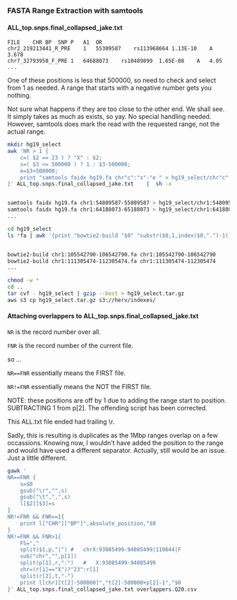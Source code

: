 ### FASTA Range Extraction with samtools

#### ALL_top.snps.final_collapsed_jake.txt

```
FILE	CHR	BP	SNP	P	A1	OR
chr2_219213441_R_PRE	1	55309587	rs113968664	1.13E-10	A	3.678
chr7_32793958_F_PRE	1	64688073	rs10489899	1.65E-08	A	4.05
...
```


One of these positions is less that 500000, so need to check and select from 1 as needed.
A range that starts with a negative number gets you nothing.

Not sure what happens if they are too close to the other end. We shall see.
It simply takes as much as exists, so yay. No special handling needed.
However, samtools does mark the read with the requested range, not the actual range.


```BASH
mkdir hg19_select
awk 'NR > 1 {
	c=( $2 == 23 ) ? "X" : $2;
	s=( $3 <= 500000 ) ? 1 : $3-500000;
	e=$3+500000;
	print "samtools faidx hg19.fa chr"c":"s"-"e " > hg19_select/chr"c":"s"-"e".fa"
}' ALL_top.snps.final_collapsed_jake.txt    |  sh -x


samtools faidx hg19.fa chr1:54809587-55809587 > hg19_select/chr1:54809587-55809587.fa
samtools faidx hg19.fa chr1:64188073-65188073 > hg19_select/chr1:64188073-65188073.fa
...
```




```BASH
cd hg19_select
ls *fa | awk '{print "bowtie2-build "$0" "substr($0,1,index($0,".")-1)}' | sh -x


bowtie2-build chr1:105542790-106542790.fa chr1:105542790-106542790
bowtie2-build chr1:111305474-112305474.fa chr1:111305474-112305474
...
```

```BASH
chmod -w *
cd ..
tar cvf - hg19_select | gzip --best > hg19_select.tar.gz
aws s3 cp hg19_select.tar.gz s3://herv/indexes/
```







#### Attaching overlappers to ALL_top.snps.final_collapsed_jake.txt


`NR` is the record number over all.

`FNR` is the record number of the current file.

so ...

`NR==FNR` essentially means the FIRST file.

`NR!=FNR` essentially means the NOT the FIRST file.

NOTE: these positions are off by 1 due to adding the range start to position.
SUBTRACTING 1 from p[2].
The offending script has been corrected.

This ALL.txt file ended had trailing \r.

Sadly, this is resulting is duplicates as the 1Mbp ranges overlap on a few occassions.
Knowing now, I wouldn't have added the position to the range and would have used a different separator.
Actually, still would be an issue. Just a little different.


```BASH
gawk '
NR==FNR {
	s=$0
	gsub("\r","",s)
	gsub("\t",",",s)
	l[$2][$3]=s
}
NR!=FNR && FNR==1{
	print l["CHR"]["BP"]",absolute_position,"$0
}
NR!=FNR && FNR>1{
	FS=","
	split($1,p,"|")	#	chrX:93085499-94085499|110644|F
	sub("chr","",p[1])
	split(p[1],r,":")	#	X:93085499-94085499
	chr=(r[1]=="X")?"23":r[1]
	split(r[2],t,"-")
	print l[chr][t[2]-500000]","t[2]-500000+p[2]-1","$0
}' ALL_top.snps.final_collapsed_jake.txt overlappers.Q20.csv
```




